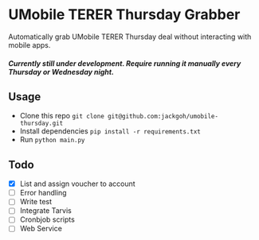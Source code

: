 # UMobile TERER Thursday Grabber

Automatically grab UMobile TERER Thursday deal without interacting with mobile apps. 

##### Currently still under development. Require running it manually every Thursday or Wednesday night.

## Usage
- Clone this repo `git clone git@github.com:jackgoh/umobile-thursday.git` 
- Install dependencies `pip install -r requirements.txt`
- Run `python main.py` 

## Todo
- [x] List and assign voucher to account
- [ ] Error handling
- [ ] Write test 
- [ ] Integrate Tarvis
- [ ] Cronbjob scripts
- [ ] Web Service 